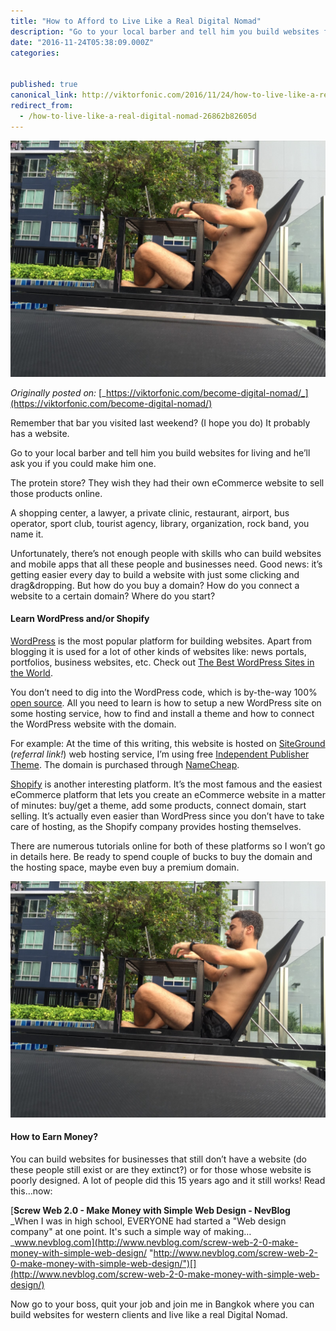 ```yaml
---
title: "How to Afford to Live Like a Real Digital Nomad"
description: "Go to your local barber and tell him you build websites for living and he’ll ask you if you could make him one. A shopping center, a lawyer, a private clinic, restaurant, airport, bus operator, sport…"
date: "2016-11-24T05:38:09.000Z"
categories: 


published: true
canonical_link: http://viktorfonic.com/2016/11/24/how-to-live-like-a-real-digital-nomad/
redirect_from:
  - /how-to-live-like-a-real-digital-nomad-26862b82605d
---
```


![](./asset-1.jpeg)

_Originally posted on:_ [_https://viktorfonic.com/become-digital-nomad/_](https://viktorfonic.com/become-digital-nomad/)

Remember that bar you visited last weekend? (I hope you do) It probably has a website.

Go to your local barber and tell him you build websites for living and he’ll ask you if you could make him one.

The protein store? They wish they had their own eCommerce website to sell those products online.

A shopping center, a lawyer, a private clinic, restaurant, airport, bus operator, sport club, tourist agency, library, organization, rock band, you name it.

Unfortunately, there’s not enough people with skills who can build websites and mobile apps that all these people and businesses need. Good news: it’s getting easier every day to build a website with just some clicking and drag&dropping. But how do you buy a domain? How do you connect a website to a certain domain? Where do you start?

#### Learn WordPress and/or Shopify

[WordPress](https://wordpress.org/) is the most popular platform for building websites. Apart from blogging it is used for a lot of other kinds of websites like: news portals, portfolios, business websites, etc. Check out [The Best WordPress Sites in the World](https://wordpress.org/showcase/).

You don’t need to dig into the WordPress code, which is by-the-way 100% [open source](https://github.com/WordPress/WordPress). All you need to learn is how to setup a new WordPress site on some hosting service, how to find and install a theme and how to connect the WordPress website with the domain.

For example: At the time of this writing, this website is hosted on [SiteGround](http://www.siteground.com/recommended?referrer_id=7462568) (_referral link!_) web hosting service, I’m using free [Independent Publisher Theme](https://wordpress.org/themes/independent-publisher/). The domain is purchased through [NameCheap](https://www.namecheap.com/).

[Shopify](https://www.shopify.com/) is another interesting platform. It’s the most famous and the easiest eCommerce platform that lets you create an eCommerce website in a matter of minutes: buy/get a theme, add some products, connect domain, start selling. It’s actually even easier than WordPress since you don’t have to take care of hosting, as the Shopify company provides hosting themselves.

There are numerous tutorials online for both of these platforms so I won’t go in details here. Be ready to spend couple of bucks to buy the domain and the hosting space, maybe even buy a premium domain.

![Me, writing this blog post after a swim in a swimming pool in Bangkok, Thailand.](./asset-2.jpeg)

#### How to Earn Money?

You can build websites for businesses that still don’t have a website (do these people still exist or are they extinct?) or for those whose website is poorly designed. A lot of people did this 15 years ago and it still works! Read this…now:

[**Screw Web 2.0 - Make Money with Simple Web Design - NevBlog**  
_When I was in high school, EVERYONE had started a "Web design company" at one point. It's such a simple way of making…_www.nevblog.com](http://www.nevblog.com/screw-web-2-0-make-money-with-simple-web-design/ "http://www.nevblog.com/screw-web-2-0-make-money-with-simple-web-design/")[](http://www.nevblog.com/screw-web-2-0-make-money-with-simple-web-design/)

Now go to your boss, quit your job and join me in Bangkok where you can build websites for western clients and live like a real Digital Nomad.

